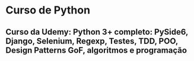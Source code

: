 # Curso de Python

## Curso da Udemy: Python 3+ completo: PySide6, Django, Selenium, Regexp, Testes, TDD, POO, Design Patterns GoF, algoritmos e programação

